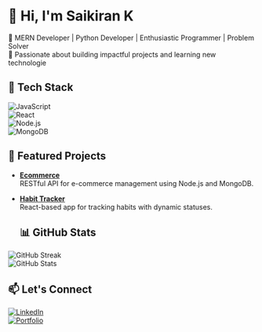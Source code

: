# 👋 Hi, I'm Saikiran K
🔭 MERN Developer | Python Developer | Enthusiastic Programmer | Problem Solver  
🌟 Passionate about building impactful projects and learning new technologie

## 🚀 Tech Stack  
![JavaScript](https://img.shields.io/badge/-JavaScript-F7DF1E?style=flat&logo=javascript&logoColor=black)  
![React](https://img.shields.io/badge/-React-61DAFB?style=flat&logo=react&logoColor=white)  
![Node.js](https://img.shields.io/badge/-Node.js-339933?style=flat&logo=node.js&logoColor=white)  
![MongoDB](https://img.shields.io/badge/-MongoDB-47A248?style=flat&logo=mongodb&logoColor=white)  

## 📂 Featured Projects  
- **[Ecommerce](https://github.com/username/Ecommerce)**  
  RESTful API for e-commerce management using Node.js and MongoDB.  

- **[Habit Tracker](https://github.com/username/HabitTracker)**  
  React-based app for tracking habits with dynamic statuses.

  ## 📊 GitHub Stats  
![GitHub Streak](https://github-readme-streak-stats.herokuapp.com/?user=username&theme=radical)  
![GitHub Stats](https://github-readme-stats.vercel.app/api?username=username&show_icons=true&theme=radical)  

## 📫 Let's Connect  
[![LinkedIn](https://img.shields.io/badge/-LinkedIn-blue?style=flat&logo=Linkedin&logoColor=white)](https://linkedin.com/in/yourprofile)  
[![Portfolio](https://img.shields.io/badge/-Portfolio-black?style=flat&logo=google-chrome&logoColor=white)](https://yourportfolio.com)  
